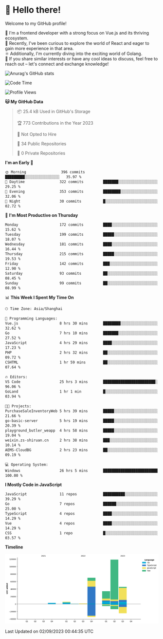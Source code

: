# 👋 Hello there!

Welcome to my GitHub profile!

🤑 I'm a frontend developer with a strong focus on Vue.js and its thriving ecosystem.    
🌱 Recently, I've been curious to explore the world of React and eager to gain more experience in that area.   
⚛️ Additionally, I'm currently diving into the exciting world of Golang.   
🚀 If you share similar interests or have any cool ideas to discuss, feel free to reach out – let's connect and exchange knowledge!    

![Anurag's GitHub stats](https://github-readme-stats.vercel.app/api?username=huangyul&show_icons=true&&title_color=fff&icon_color=79ff97&text_color=9f9f9f&bg_color=151515&count_private=true)

<!--START_SECTION:waka-->
![Code Time](http://img.shields.io/badge/Code%20Time-423%20hrs%2010%20mins-blue)

![Profile Views](http://img.shields.io/badge/Profile%20Views-0-blue)

**🐱 My GitHub Data** 

> 📦 25.4 kB Used in GitHub's Storage 
 > 
> 🏆 773 Contributions in the Year 2023
 > 
> 🚫 Not Opted to Hire
 > 
> 📜 34 Public Repositories 
 > 
> 🔑 0 Private Repositories 
 > 
**I'm an Early 🐤** 

```text
🌞 Morning                396 commits         █████████░░░░░░░░░░░░░░░░   35.97 % 
🌆 Daytime                322 commits         ███████░░░░░░░░░░░░░░░░░░   29.25 % 
🌃 Evening                353 commits         ████████░░░░░░░░░░░░░░░░░   32.06 % 
🌙 Night                  30 commits          █░░░░░░░░░░░░░░░░░░░░░░░░   02.72 % 
```
📅 **I'm Most Productive on Thursday** 

```text
Monday                   172 commits         ████░░░░░░░░░░░░░░░░░░░░░   15.62 % 
Tuesday                  199 commits         █████░░░░░░░░░░░░░░░░░░░░   18.07 % 
Wednesday                181 commits         ████░░░░░░░░░░░░░░░░░░░░░   16.44 % 
Thursday                 215 commits         █████░░░░░░░░░░░░░░░░░░░░   19.53 % 
Friday                   142 commits         ███░░░░░░░░░░░░░░░░░░░░░░   12.90 % 
Saturday                 93 commits          ██░░░░░░░░░░░░░░░░░░░░░░░   08.45 % 
Sunday                   99 commits          ██░░░░░░░░░░░░░░░░░░░░░░░   08.99 % 
```


📊 **This Week I Spent My Time On** 

```text
🕑︎ Time Zone: Asia/Shanghai

💬 Programming Languages: 
Vue.js                   8 hrs 30 mins       ████████░░░░░░░░░░░░░░░░░   32.62 % 
Go                       7 hrs 10 mins       ███████░░░░░░░░░░░░░░░░░░   27.52 % 
JavaScript               4 hrs 29 mins       ████░░░░░░░░░░░░░░░░░░░░░   17.23 % 
PHP                      2 hrs 32 mins       ██░░░░░░░░░░░░░░░░░░░░░░░   09.72 % 
CSHTML                   1 hr 59 mins        ██░░░░░░░░░░░░░░░░░░░░░░░   07.64 % 

🔥 Editors: 
VS Code                  25 hrs 3 mins       ████████████████████████░   96.06 % 
GoLand                   1 hr 1 min          █░░░░░░░░░░░░░░░░░░░░░░░░   03.94 % 

🐱‍💻 Projects: 
PurchaseSaleInventoryWeb 5 hrs 39 mins       █████░░░░░░░░░░░░░░░░░░░░   21.66 % 
go-basic-server          5 hrs 19 mins       █████░░░░░░░░░░░░░░░░░░░░   20.39 % 
playground_butler_weapp  4 hrs 58 mins       █████░░░░░░░░░░░░░░░░░░░░   19.04 % 
weixin.zs-shiruan.cn     2 hrs 38 mins       ███░░░░░░░░░░░░░░░░░░░░░░   10.14 % 
AEMS-CloudBG             2 hrs 23 mins       ██░░░░░░░░░░░░░░░░░░░░░░░   09.19 % 

💻 Operating System: 
Windows                  26 hrs 5 mins       █████████████████████████   100.00 % 
```

**I Mostly Code in JavaScript** 

```text
JavaScript               11 repos            ██████████░░░░░░░░░░░░░░░   39.29 % 
Go                       7 repos             ██████░░░░░░░░░░░░░░░░░░░   25.00 % 
TypeScript               4 repos             ████░░░░░░░░░░░░░░░░░░░░░   14.29 % 
Vue                      4 repos             ████░░░░░░░░░░░░░░░░░░░░░   14.29 % 
CSS                      1 repo              █░░░░░░░░░░░░░░░░░░░░░░░░   03.57 % 
```



**Timeline**

![Lines of Code chart](https://raw.githubusercontent.com/huangyul/huangyul/main/assets/bar_graph.png)


 Last Updated on 02/09/2023 00:44:35 UTC
<!--END_SECTION:waka-->
